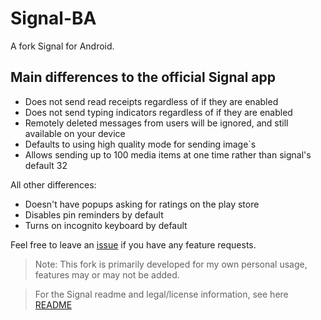 # Signal-BA

A fork Signal for Android.

## Main differences to the official Signal app

- Does not send read receipts regardless of if they are enabled
- Does not send typing indicators regardless of if they are enabled
- Remotely deleted messages from users will be ignored, and still available on your device
- Defaults to using high quality mode for sending image`s
- Allows sending up to 100 media items at one time rather than signal's default 32

All other differences:

- Doesn't have popups asking for ratings on the play store
- Disables pin reminders by default
- Turns on incognito keyboard by default

Feel free to leave an [issue](https://github.com/benarmstead/Signal-BA/issues) if you have any feature requests.

> Note: This fork is primarily developed for my own personal usage, features may or may not be added.

> For the Signal readme and legal/license information, see here [README](/README.old.md)
